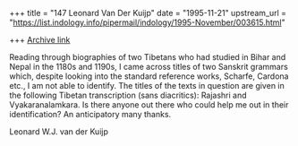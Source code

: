 +++
title = "147 Leonard Van Der Kuijp"
date = "1995-11-21"
upstream_url = "https://list.indology.info/pipermail/indology/1995-November/003615.html"

+++
[Archive link](https://list.indology.info/pipermail/indology/1995-November/003615.html)


Reading through biographies of two Tibetans who had studied in Bihar and 
Nepal in the 1180s and 1190s, I came across titles of two Sanskrit 
grammars which, despite looking into the standard reference works, 
Scharfe, Cardona etc., I am not able to identify. The titles of the texts in 
question are given in the following Tibetan transcription (sans 
diacritics): Rajashri and Vyakaranalamkara. Is there anyone out there who 
could help me out in their identification? An anticipatory many thanks.

Leonard W.J. van der Kuijp





